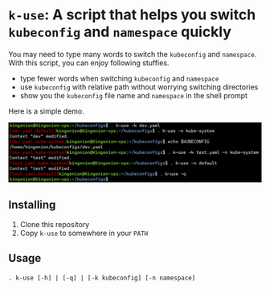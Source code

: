 # `k-use`: A script that helps you switch `kubeconfig` and `namespace` quickly

You may need to type many words to switch the `kubeconfig` and `namespace`. With this script, you can enjoy following stuffies.

* type fewer words when switching `kubeconfig` and `namespace`
* use `kubeconfig` with relative path without worrying switching directories
* show you the `kubeconfig` file name and `namespace` in the shell prompt

Here is a simple demo.

![](img/k-use-examples.png)

## Installing
1. Clone this repository
2. Copy `k-use` to somewhere in your `PATH`

## Usage
```text
. k-use [-h] | [-q] | [-k kubeconfig] [-n namespace]
```
